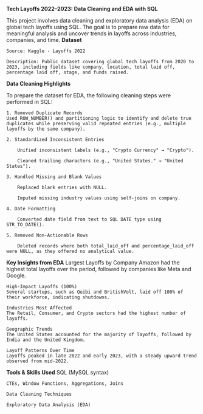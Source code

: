 **Tech Layoffs 2022–2023: Data Cleaning and EDA with SQL**

This project involves data cleaning and exploratory data analysis (EDA) on global tech layoffs using SQL. The goal is to prepare raw data for meaningful analysis and uncover trends in layoffs across industries, companies, and time.
**Dataset**

    Source: Kaggle - Layoffs 2022

    Description: Public dataset covering global tech layoffs from 2020 to 2023, including fields like company, location, total laid off, percentage laid off, stage, and funds raised.

**Data Cleaning Highlights**

To prepare the dataset for EDA, the following cleaning steps were performed in SQL:

    1. Removed Duplicate Records
    Used ROW_NUMBER() and partitioning logic to identify and delete true duplicates while preserving valid repeated entries (e.g., multiple layoffs by the same company).

    2. Standardized Inconsistent Entries

        Unified inconsistent labels (e.g., "Crypto Currency" → "Crypto").

        Cleaned trailing characters (e.g., "United States." → "United States").

    3. Handled Missing and Blank Values

        Replaced blank entries with NULL.

        Imputed missing industry values using self-joins on company.

    4. Date Formatting

        Converted date field from text to SQL DATE type using STR_TO_DATE().

    5. Removed Non-Actionable Rows

        Deleted records where both total_laid_off and percentage_laid_off were NULL, as they offered no analytical value.

**Key Insights from EDA**
    Largest Layoffs by Company
    Amazon had the highest total layoffs over the period, followed by companies like Meta and Google.

    High-Impact Layoffs (100%)
    Several startups, such as Quibi and BritishVolt, laid off 100% of their workforce, indicating shutdowns.

    Industries Most Affected
    The Retail, Consumer, and Crypto sectors had the highest number of layoffs.

    Geographic Trends
    The United States accounted for the majority of layoffs, followed by India and the United Kingdom.

    Layoff Patterns Over Time
    Layoffs peaked in late 2022 and early 2023, with a steady upward trend observed from mid-2022.


**Tools & Skills Used**
    SQL (MySQL syntax)

    CTEs, Window Functions, Aggregations, Joins

    Data Cleaning Techniques

    Exploratory Data Analysis (EDA)

